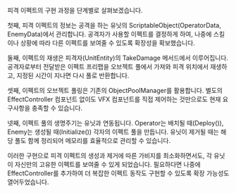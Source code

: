 피격 이펙트의 구현 과정을 단계별로 살펴보겠습니다.

첫째, 피격 이펙트의 정보는 공격을 하는 유닛의 ScriptableObject(OperatorData, EnemyData)에서 관리합니다. 공격자가 사용할 이펙트를 결정하게 하여, 나중에 스킬이나 상황에 따라 다른 이펙트를 보여줄 수 있도록 확장성을 확보했습니다.

둘째, 이펙트의 재생은 피격자(UnitEntity)의 TakeDamage 메서드에서 이루어집니다. 공격자로부터 전달받은 이펙트 프리팹을 오브젝트 풀에서 가져와 피격 위치에서 재생하고, 지정된 시간이 지나면 다시 풀로 반환합니다.

셋째, 이펙트의 오브젝트 풀링은 기존의 ObjectPoolManager를 활용합니다. 별도의 EffectController 컴포넌트 없이도 VFX 컴포넌트를 직접 제어하는 것만으로도 현재 요구사항을 충족할 수 있습니다.

넷째, 이펙트 풀의 생명주기는 유닛과 연동됩니다. Operator는 배치될 때(Deploy()), Enemy는 생성될 때(Initialize()) 각자의 이펙트 풀을 만듭니다. 유닛이 제거될 때는 해당 풀도 함께 정리되어 메모리를 효율적으로 관리할 수 있습니다.

이러한 구현으로 피격 이펙트의 생성과 제거에 따른 가비지를 최소화하면서도, 각 유닛이 자신만의 고유한 이펙트를 보여줄 수 있게 되었습니다. 필요하다면 나중에 EffectController를 추가하여 더 복잡한 이펙트 동작도 구현할 수 있도록 확장 가능성도 열어두었습니다.